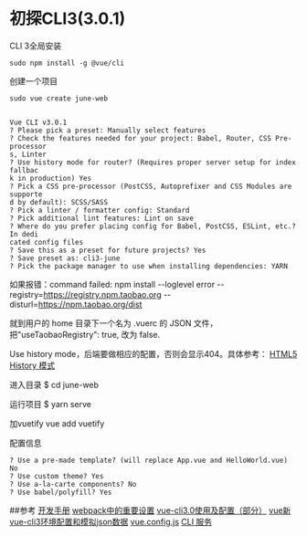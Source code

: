 
# 初探CLI3(3.0.1)

CLI 3全局安装

	sudo npm install -g @vue/cli

创建一个项目

	sudo vue create june-web


	Vue CLI v3.0.1
	? Please pick a preset: Manually select features
	? Check the features needed for your project: Babel, Router, CSS Pre-processor
	s, Linter
	? Use history mode for router? (Requires proper server setup for index fallbac
	k in production) Yes
	? Pick a CSS pre-processor (PostCSS, Autoprefixer and CSS Modules are supporte
	d by default): SCSS/SASS
	? Pick a linter / formatter config: Standard
	? Pick additional lint features: Lint on save
	? Where do you prefer placing config for Babel, PostCSS, ESLint, etc.? In dedi
	cated config files
	? Save this as a preset for future projects? Yes
	? Save preset as: cli3-june
	? Pick the package manager to use when installing dependencies: YARN


如果报错：command failed: npm install --loglevel error --registry=https://registry.npm.taobao.org --disturl=https://npm.taobao.org/dist

就到用户的 home 目录下一个名为 .vuerc 的 JSON 文件，把"useTaobaoRegistry": true, 改为 false.

 Use history mode，后端要做相应的配置，否则会显示404。具体参考：
[HTML5 History 模式](https://cli.vuejs.org/zh/)

进入目录
 $ cd june-web

 运行项目
 $ yarn serve

加vuetify
vue add vuetify

配置信息

	? Use a pre-made template? (will replace App.vue and HelloWorld.vue) No
	? Use custom theme? Yes
	? Use a-la-carte components? No
	? Use babel/polyfill? Yes





##参考
[开发手册](https://cli.vuejs.org/zh/)
[webpack中的重要设置](https://blog.csdn.net/weixin_41892205/article/details/80960441)
[vue-cli3.0使用及配置（部分）](https://blog.csdn.net/qq_36407748/article/details/80739787)
[vue新vue-cli3环境配置和模拟json数据](https://blog.csdn.net/lfcss/article/details/81055847)
[vue.config.js](https://github.com/vuejs/vue-docs-zh-cn/blob/master/vue-cli/config.md)
[CLI 服务](https://github.com/vuejs/vue-docs-zh-cn/blob/master/vue-cli/cli-service.md#)
